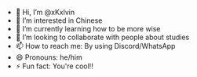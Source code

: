- 👋 Hi, I’m @xKxlvin
- 👀 I’m interested in Chinese
- 🌱 I’m currently learning how to be more wise
- 💞️ I’m looking to collaborate with people about studies
- 📫 How to reach me: By using Discord/WhatsApp
- 😄 Pronouns: he/him
- ⚡ Fun fact: You're cool!!

<!---
xKxlvin/xKxlvin is a ✨ special ✨ repository because its `README.md` (this file) appears on your GitHub profile.
You can click the Preview link to take a look at your changes.
--->
